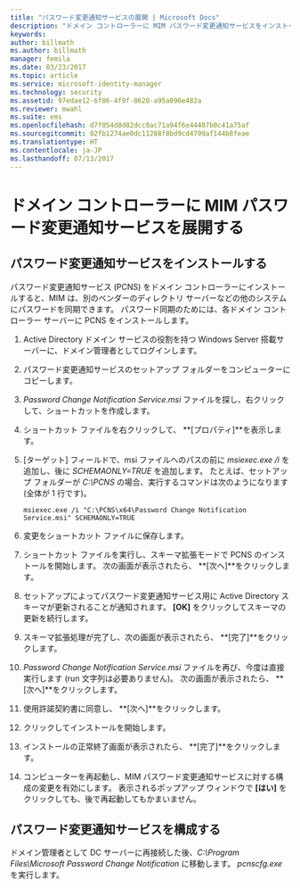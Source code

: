 ```yaml
---
title: "パスワード変更通知サービスの展開 | Microsoft Docs"
description: "ドメイン コントローラーに MIM パスワード変更通知サービスをインストールして構成する手順を説明します。"
keywords: 
author: billmath
ms.author: billmath
manager: femila
ms.date: 03/23/2017
ms.topic: article
ms.service: microsoft-identity-manager
ms.technology: security
ms.assetid: 97edae12-6f86-4f9f-8620-a95a096e482a
ms.reviewer: mwahl
ms.suite: ems
ms.openlocfilehash: d7f054d8d82dcc0ac71a94f6e44407b0c41a75af
ms.sourcegitcommit: 02fb1274ae0dc11288f8bd9cd4799af144b8feae
ms.translationtype: HT
ms.contentlocale: ja-JP
ms.lasthandoff: 07/13/2017
---
```

# ドメイン コントローラーに MIM パスワード変更通知サービスを展開する
<a id="deploy-the-mim-password-change-notification-service-on-a-domain-controller" class="xliff"></a>

## パスワード変更通知サービスをインストールする
<a id="install-the-password-change-notification-service" class="xliff"></a>
パスワード変更通知サービス (PCNS) をドメイン コントローラーにインストールすると、MIM は、別のベンダーのディレクトリ サーバーなどの他のシステムにパスワードを同期できます。 パスワード同期のためには、各ドメイン コントローラー サーバーに PCNS をインストールします。

1.  Active Directory ドメイン サービスの役割を持つ Windows Server 搭載サーバーに、ドメイン管理者としてログインします。

2.  パスワード変更通知サービスのセットアップ フォルダーをコンピューターにコピーします。

3.  *Password Change Notification Service.msi* ファイルを探し、右クリックして、ショートカットを作成します。

4.  ショートカット ファイルを右クリックして、 **[プロパティ]**を表示します。

5.  [ターゲット] フィールドで、msi ファイルへのパスの前に *msiexec.exe /i* を追加し、後に *SCHEMAONLY=TRUE* を追加します。 たとえば、セットアップ フォルダーが *C:\PCNS* の場合、実行するコマンドは次のようになります (全体が 1 行です)。

    ```
    msiexec.exe /i "C:\PCNS\x64\Password Change Notification Service.msi" SCHEMAONLY=TRUE
    ```

6.  変更をショートカット ファイルに保存します。

7.  ショートカット ファイルを実行し、スキーマ拡張モードで PCNS のインストールを開始します。 次の画面が表示されたら、 **[次へ]**をクリックします。

8.  セットアップによってパスワード変更通知サービス用に Active Directory スキーマが更新されることが通知されます。 **[OK]** をクリックしてスキーマの更新を続行します。

9. スキーマ拡張処理が完了し、次の画面が表示されたら、 **[完了]**をクリックします。

10. *Password Change Notification Service.msi* ファイルを再び、今度は直接実行します (run 文字列は必要ありません)。  次の画面が表示されたら、 **[次へ]**をクリックします。

11. 使用許諾契約書に同意し、 **[次へ]**をクリックします。

12. クリックしてインストールを開始します。

13. インストールの正常終了画面が表示されたら、 **[完了]**をクリックします。

14. コンピューターを再起動し、MIM パスワード変更通知サービスに対する構成の変更を有効にします。 表示されるポップアップ ウィンドウで **[はい]** をクリックしても、後で再起動してもかまいません。

## パスワード変更通知サービスを構成する
<a id="configuring-the-password-change-notification-service" class="xliff"></a>
ドメイン管理者として DC サーバーに再接続した後、*C:\Program Files\Microsoft Password Change Notification* に移動します。 *pcnscfg.exe* を実行します。
